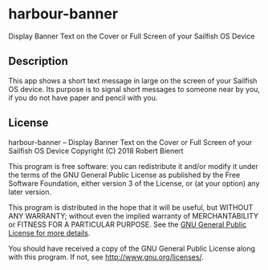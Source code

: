 # harbour-banner
Display Banner Text on the Cover or Full Screen of your Sailfish OS Device

## Description

This app shows a short text message in large on the screen of your Sailfish OS device.
Its purpose is to signal short messages to someone near by you, if you do not have paper and pencil with you.

## License

harbour-banner – Display Banner Text on the Cover or Full Screen of your Sailfish OS Device
Copyright (C) 2018 Robert Bienert

This program is free software: you can redistribute it and/or modify
it under the terms of the GNU General Public License as published by
the Free Software Foundation, either version 3 of the License, or
(at your option) any later version.

This program is distributed in the hope that it will be useful,
but WITHOUT ANY WARRANTY; without even the implied warranty of
MERCHANTABILITY or FITNESS FOR A PARTICULAR PURPOSE.  See the
[GNU General Public License for more details](LICENSE).

You should have received a copy of the GNU General Public License
along with this program. If not, see <http://www.gnu.org/licenses/>.

